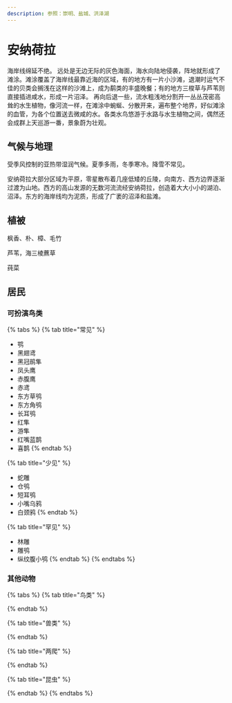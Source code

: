 ```yaml
---
description: 参照：崇明、盐城、洪泽湖
---
```


# 安纳荷拉

海岸线绵延不绝。 远处是无边无际的灰色海面，海水向陆地侵袭，阵地就形成了滩涂。滩涂覆盖了海岸线最靠近海的区域，有的地方有一片小沙滩，退潮时运气不佳的贝类会搁浅在这样的沙滩上，成为鹬类的丰盛晚餐；有的地方三梭草与芦苇则直接插进咸水，形成一片沼泽。 再向后退一些，流水粗浅地分割开一丛丛茂密高耸的水生植物，像河流一样，在滩涂中蜿蜒、分散开来，遍布整个地界，好似滩涂的血管，为各个位置送去微咸的水。各类水鸟悠游于水路与水生植物之间，偶然还会成群上天巡游一番，景象蔚为壮观。

## 气候与地理  <a id="qi-hou"></a>

受季风控制的亚热带湿润气候。夏季多雨，冬季寒冷。降雪不常见。

‌安纳荷拉大部分区域为平原，零星散布着几座低矮的丘陵，向南方、西方边界逐渐过渡为山地。西方的高山发源的无数河流流经安纳荷拉，创造着大大小小的湖泊、沼泽。东方的海岸线均为泥质，形成了广袤的沼泽和盐滩。

## 植被 <a id="zhi-bei"></a>

枫香、朴、樟、毛竹

芦苇，海三棱藨草

莼菜

## 居民 <a id="ju-min"></a>

### 可扮演鸟类 <a id="ke-ban-yan-niao-lei"></a>

{% tabs %}
{% tab title="常见" %}
* 鹗
* 黑翅鸢
* 黑冠鹃隼
* 凤头鹰
* 赤腹鹰
* 赤鸢
* 东方草鸮
* 东方角鸮
* 长耳鸮
* 红隼
* 游隼
* 红嘴蓝鹊
* 喜鹊
{% endtab %}

{% tab title="少见" %}
* 蛇雕
* 仓鸮
* 短耳鸮
* 小嘴乌鸦
* 白颈鸦
{% endtab %}

{% tab title="罕见" %}
* 林雕
* 雕鸮
* 纵纹腹小鸮
{% endtab %}
{% endtabs %}

### 其他动物 <a id="qi-ta-dong-wu"></a>

{% tabs %}
{% tab title="鸟类" %}

{% endtab %}

{% tab title="兽类" %}

{% endtab %}

{% tab title="两爬" %}

{% endtab %}

{% tab title="昆虫" %}

{% endtab %}
{% endtabs %}

